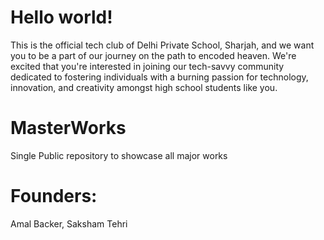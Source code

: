 # Hello world!

This is the official tech club of Delhi Private School, Sharjah, and we want you to be a part of our 
journey on the path to encoded heaven. We're excited that you're interested in joining our tech-savvy community dedicated to fostering individuals with a burning passion for technology, 
innovation, and creativity amongst high school students like you.

# MasterWorks
Single Public repository to showcase all major works

# Founders:
Amal Backer,
Saksham Tehri
